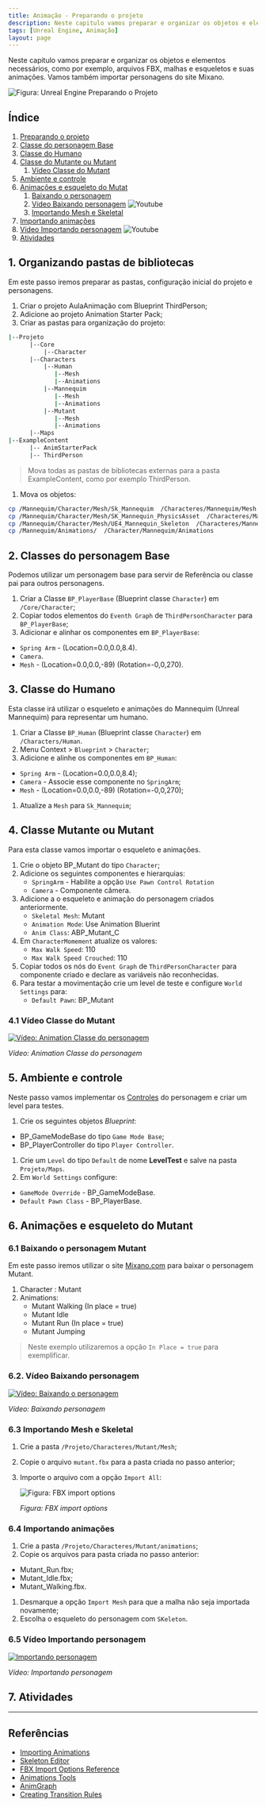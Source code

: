 ```yaml
---
title: Animação - Preparando o projeto
description: Neste capitulo vamos preparar e organizar os objetos e elementos necessários (FBX, Malhas, esqueletos e suas animações).
tags: [Unreal Engine, Animação]
layout: page
---
```


Neste capitulo vamos preparar e organizar os objetos e elementos necessários, como por exemplo, arquivos FBX, malhas e esqueletos e suas animações. Vamos também importar personagens do site Mixano.

![Figura: Unreal Engine Preparando o Projeto](imagens/animacao/unreal_engine_animation_project.jpg)

## Índice
1. [Preparando o projeto](#1)
1. [Classe do personagem Base](#2)
1. [Classe do Humano](#3)
1. [Classe do Mutante ou Mutant](#4)
    1. [Vídeo Classe do Mutant](#4.1)
2. [Ambiente e controle](#5)    
2. [Animações e esqueleto do Mutat](#6)    
    1. [Baixando o personagem](#6.1)
    1. [Vídeo Baixando personagem](#6.2)  ![Youtube](https://icons.iconarchive.com/icons/iconsmind/outline/16/Youtube-icon.png)
    1. [Importando Mesh e Skeletal](#4)
5. [Importando animações](#5)
6. [Vídeo Importando personagem](#6)  ![Youtube](https://icons.iconarchive.com/icons/iconsmind/outline/16/Youtube-icon.png)
7. [Atividades](#7)

<a name="1"></a>
## 1. Organizando pastas de bibliotecas
Em este passo iremos preparar as pastas, configuração inicial do projeto e personagens.

1. Criar o projeto AulaAnimação com Blueprint ThirdPerson;
1. Adicione ao projeto Animation Starter Pack;
1. Criar as pastas para organização do projeto:
```bash
|--Projeto
      |--Core
          |--Character
      |--Characters
          |--Human
             |--Mesh
             |--Animations                
          |--Mannequim
             |--Mesh
             |--Animations          
          |--Mutant
             |--Mesh
             |--Animations
      |--Maps               
|--ExampleContent
      |-- AnimStarterPack
      |-- ThirdPerson      
```
> Mova todas as pastas de bibliotecas externas para a pasta ExampleContent, como por exemplo ThirdPerson.

1.  Mova os objetos:
```bash    
cp /Mannequim/Character/Mesh/Sk_Mannequim  /Characteres/Mannequim/Mesh
cp /Mannequim/Character/Mesh/SK_Mannequin_PhysicsAsset  /Characteres/Mannequim/Mesh
cp /Mannequim/Character/Mesh/UE4_Mannequin_Skeleton  /Characteres/Mannequim/Mesh
cp /Mannequim/Animations/  /Character/Mannequim/Animations
 ```

<a name="2"></a>
## 2. Classes do personagem Base
Podemos utilizar um personagem base para servir de Referência ou classe pai para outros personagens.

1. Criar a Classe `BP_PlayerBase` (Blueprint classe `Character`) em `/Core/Character`;
1. Copiar todos elementos do `Eventh Graph` de `ThirdPersonCharacter` para `BP_PlayerBase`;
1. Adicionar e alinhar os componentes em `BP_PlayerBase`:
 - `Spring Arm` - (Location=0.0,0.0,8.4).
 - `Camera`.
 - `Mesh` - (Location=0.0,0.0,-89) (Rotation=-0,0,270).

<a name="3"></a>
## 3. Classe do Humano
Esta classe irá utilizar o esqueleto e animações do Mannequim (Unreal Mannequim) para representar um humano.
1. Criar a Classe `BP_Human` (Blueprint classe `Character`) em `/Characters/Human`.
  1. Menu Context > `Blueprint` > `Character`;
1. Adicione e alinhe os componentes em `BP_Human`:
  - `Spring Arm` - (Location=0.0,0.0,8.4);
  - `Camera` - Associe esse componente no `SpringArm`;
  - `Mesh` - (Location=0.0,0.0,-89) (Rotation=-0,0,270);
1. Atualize a `Mesh` para `Sk_Mannequim`;

<a name="4"></a>
## 4. Classe Mutante ou  Mutant
Para esta classe vamos importar o esqueleto e animações.
1. Crie o objeto BP_Mutant do tipo `Character`;
1. Adicione os seguintes componentes e hierarquias:
   - `SpringArm` - Habilite a opção `Use Pawn Control Rotation`
   - `Camera` - Componente câmera.
1. Adicione a o esqueleto e animação do personagem criados anteriormente.
   - `Skeletal Mesh`: Mutant  
   - `Animation Mode`: Use Animation Bluerint
   - `Anim Class`: ABP_Mutant_C
1. Em `CharacterMomement` atualize os valores:
   - `Max Walk Speed`: 110
   - `Max Walk Speed Crouched`: 110
1. Copiar todos os nós do `Event Graph` de `ThirdPersonCharacter` para componente criado e declare as variáveis não reconhecidas.
1. Para testar a movimentação crie um level de teste e configure `World Settings` para:
   - `Default Pawn`: BP_Mutant

<a name="4.1"></a>
### 4.1 Vídeo Classe do Mutant
[![Vídeo: Animation Classe do personagem](http://img.youtube.com/vi/obLJb4RBySA/0.jpg)](https://youtu.be/obLJb4RBySA "Aula 06")

*Vídeo: Animation Classe do personagem*

<a name="5"></a>
## 5. Ambiente e controle
Neste passo vamos implementar os [Controles](http://cafegeek.eti.br/unreal-engine/unreal_engine_gameinstance_state_mode.html) do personagem e criar um level para testes.
1. Crie os seguintes objetos *Blueprint*:
 - BP_GameModeBase do tipo `Game Mode Base`;
 - BP_PlayerController do tipo `Player Controller`.
1. Crie um `Level` do tipo `Default` de nome **LevelTest** e salve na pasta `Projeto/Maps`.
1. Em `World Settings` configure:
 - `GameMode Override` - BP_GameModeBase.
 - `Default Pawn Class` - BP_PlayerBase.

<a name="6"></a>
## 6. Animações e esqueleto do Mutant

<a name="6.1"></a>
### 6.1 Baixando o personagem Mutant
Em este passo iremos utilizar o site [Mixano.com](https://www.mixamo.com/) para baixar o personagem Mutant.  
1. Character : Mutant
1. Animations:
   - Mutant Walking (In place = true)
   - Mutant Idle
   - Mutant Run (In place = true)
   - Mutant Jumping

> Neste exemplo utilizaremos a opção `In Place = true` para exemplificar.  

<a name="6.2"></a>
### 6.2. Vídeo Baixando personagem
[![Vídeo: Baixando o personagem](http://img.youtube.com/vi/G7c8DMdrsGY/0.jpg)](https://youtu.be/G7c8DMdrsGY "Aula 02")

*Vídeo: Baixando personagem*

<a name="6.3"></a>
### 6.3 Importando Mesh e Skeletal
1. Crie a pasta `/Projeto/Characteres/Mutant/Mesh`;
1. Copie o arquivo `mutant.fbx` para a pasta criada no passo anterior;
1. Importe o arquivo com a opção `Import All`:

   ![Figura: FBX import options](imagens/animacao/unreal_engine_fbx_import_options.jpg)

   *Figura: FBX import options*

<a name="6.4"></a>
### 6.4 Importando animações
1. Crie a pasta `/Projeto/Characteres/Mutant/animations`;
1. Copie os arquivos para pasta criada no passo anterior:
 - Mutant_Run.fbx;
 - Mutant_Idle.fbx;
 - Mutant_Walking.fbx.
1. Desmarque a opção `Import Mesh` para que a malha não seja importada novamente;
1. Escolha o esqueleto do personagem com `SKeleton`.

<a name="6.5"></a>
### 6.5 Vídeo Importando personagem
[![Importando personagem](http://img.youtube.com/vi/6ZLatHfD7P8/0.jpg)](https://youtu.be/6ZLatHfD7P8 "Aula 03")

*Vídeo: Importando personagem*


## 7. Atividades

***

## Referências
- [Importing Animations](https://docs.unrealengine.com/4.26/en-US/WorkingWithContent/Importing/FBX/Animations/)
- [Skeleton Editor](https://docs.unrealengine.com/en-US/Engine/Animation/Persona/Modes/Skeleton/index.html)   
- [FBX Import Options Reference](https://docs.unrealengine.com/en-US/Engine/Content/Importing/FBX/ImportOptions/index.html)   
- [Animations Tools](https://docs.unrealengine.com/en-US/Engine/Animation/Persona/Modes/index.html)  
- [AnimGraph](https://docs.unrealengine.com/en-US/Engine/Animation/AnimBlueprints/AnimGraph/index.html)
- [Creating Transition Rules](https://docs.unrealengine.com/4.27/en-US/AnimatingObjects/SkeletalMeshAnimation/StateMachines/TransitionRules/)

